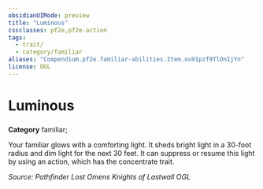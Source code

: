 ```yaml
---
obsidianUIMode: preview
title: "Luminous"
cssclasses: pf2e,pf2e-action
tags:
  - trait/
  - category/familiar
aliases: "Compendium.pf2e.familiar-abilities.Item.ou91pzf9TlOnIjYn"
license: OGL
---
```

# Luminous

### 

**Category** familiar; 




Your familiar glows with a comforting light. It sheds bright light in a 30-foot radius and dim light for the next 30 feet. It can suppress or resume this light by using an action, which has the concentrate trait.

*Source: Pathfinder Lost Omens Knights of Lastwall*
*OGL*